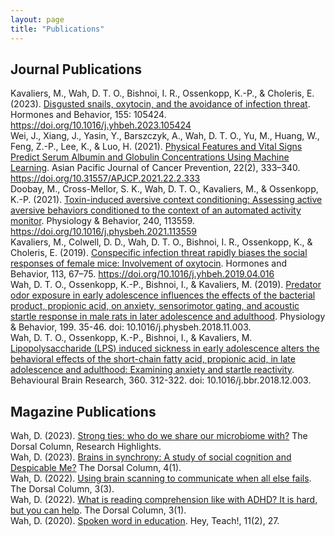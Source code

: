 ```yaml
---
layout: page
title: "Publications"
---
```


## Journal Publications
Kavaliers, M., Wah, D. T. O., Bishnoi, I. R., Ossenkopp, K.-P., & Choleris, E. (2023). [Disgusted snails, oxytocin, and the avoidance of infection threat](https://pubmed.ncbi.nlm.nih.gov/37678092/). Hormones and Behavior, 155: 105424. https://doi.org/10.1016/j.yhbeh.2023.105424 \
Wei, J., Xiang, J., Yasin, Y., Barszczyk, A., Wah, D. T. O., Yu, M., Huang, W., Feng, Z.-P., Lee, K., & Luo, H. (2021). [Physical Features and Vital Signs Predict Serum Albumin and Globulin Concentrations Using Machine Learning](https://pubmed.ncbi.nlm.nih.gov/33639645/). Asian Pacific Journal of Cancer Prevention, 22(2), 333–340. https://doi.org/10.31557/APJCP.2021.22.2.333 \
Doobay, M., Cross-Mellor, S. K., Wah, D. T. O., Kavaliers, M., & Ossenkopp, K.-P. (2021). [Toxin-induced aversive context conditioning: Assessing active aversive behaviors conditioned to the context of an automated activity monitor](https://pubmed.ncbi.nlm.nih.gov/34416259/). Physiology & Behavior, 240, 113559. https://doi.org/10.1016/j.physbeh.2021.113559 \
Kavaliers, M., Colwell, D. D., Wah, D. T. O., Bishnoi, I. R., Ossenkopp, K., & Choleris, E. (2019). [Conspecific infection threat rapidly biases the social responses of female mice: Involvement of oxytocin](https://pubmed.ncbi.nlm.nih.gov/31047886/). Hormones and Behavior, 113, 67–75. https://doi.org/10.1016/j.yhbeh.2019.04.016 \
Wah, D. T. O., Ossenkopp, K.-P., Bishnoi, I., & Kavaliers, M. (2019). [Predator odor exposure in early adolescence influences the effects of the bacterial product, propionic acid, on anxiety, sensorimotor gating, and acoustic startle response in male rats in later adolescence and adulthood](https://pubmed.ncbi.nlm.nih.gov/30408471/). Physiology & Behavior, 199. 35-46. doi: 10.1016/j.physbeh.2018.11.003. \
Wah, D. T. O., Ossenkopp, K.-P., Bishnoi, I., & Kavaliers, M. [Lipopolysaccharide (LPS) induced sickness in early adolescence alters the behavioral effects of the short-chain fatty acid, propionic acid, in late adolescence and adulthood: Examining anxiety and startle reactivity](https://pubmed.ncbi.nlm.nih.gov/30521932/). Behavioural Brain Research, 360. 312-322. doi: 10.1016/j.bbr.2018.12.003.


## Magazine Publications
Wah, D. (2023). [Strong ties: who do we share our microbiome with?](https://songsuwo.ca/thedorsalcolumn/research-highlight-deanne-wah-1) The Dorsal Column, Research Highlights. \
Wah, D. (2023). [Brains in synchrony: A study of social cognition and Despicable Me?](https://songsuwo.ca/thedorsalcolumn/vol4-iss1-deanne-wah) The Dorsal Column, 4(1). \
Wah, D. (2022). [Using brain scanning to communicate when all else fails](https://songsuwo.ca/thedorsalcolumn/vol3-iss3-deanne-wah). The Dorsal Column, 3(3). \
Wah, D. (2022). [What is reading comprehension like with ADHD? It is hard, but you can help](https://songsuwo.ca/thedorsalcolumn/vol3-iss1-deanne-wah). The Dorsal Column, 3(1). \
Wah, D. (2020). [Spoken word in education](https://issuu.com/heyteachmagazine/docs/vol._11__issue_1_-_fall_2019). Hey, Teach!, 11(2), 27.
